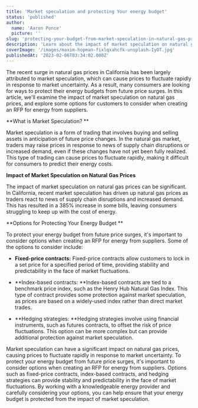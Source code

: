 ```yaml
---
title: 'Market speculation and protecting Your energy budget'
status: 'published'
author:
  name: 'Aaron Ponce'
  picture: ''
slug: 'protecting-your-budget-from-market-speculation-in-natural-gas-prices'
description: 'Learn about the impact of market speculation on natural gas prices and explore options for protecting your energy budget. '
coverImage: '/images/maxim-hopman-fixlqxahcfk-unsplash-IyOT.jpg'
publishedAt: '2023-02-06T03:34:02.000Z'
---
```


The recent surge in natural gas prices in California has been largely attributed to market speculation, which can cause prices to fluctuate rapidly in response to market uncertainty. As a result, many consumers are looking for ways to protect their energy budgets from future price surges. In this article, we'll examine the impact of market speculation on natural gas prices, and explore some options for customers to consider when creating an RFP for energy from suppliers.

\*\*What is Market Speculation? \*\*<br>

Market speculation is a form of trading that involves buying and selling assets in anticipation of future price changes. In the natural gas market, traders may raise prices in response to news of supply chain disruptions or increased demand, even if these changes have not yet been fully realized. This type of trading can cause prices to fluctuate rapidly, making it difficult for consumers to predict their energy costs.

**Impact of Market Speculation on Natural Gas Prices** <br>

The impact of market speculation on natural gas prices can be significant. In California, recent market speculation has driven up natural gas prices as traders react to news of supply chain disruptions and increased demand. This has resulted in a 385% increase in some bills, leaving consumers struggling to keep up with the cost of energy.

\*\*Options for Protecting Your Energy Budget \*\*<br>

To protect your energy budget from future price surges, it's important to consider options when creating an RFP for energy from suppliers. Some of the options to consider include:

- **Fixed-price contracts:** Fixed-price contracts allow customers to lock in a set price for a specified period of time, providing stability and predictability in the face of market fluctuations.

- \*\*Index-based contracts: \*\*Index-based contracts are tied to a benchmark price index, such as the Henry Hub Natural Gas Index. This type of contract provides some protection against market speculation, as prices are based on a widely-used index rather than direct market trades.

- \*\*Hedging strategies: \*\*Hedging strategies involve using financial instruments, such as futures contracts, to offset the risk of price fluctuations. This option can be more complex but can provide additional protection against market speculation.

Market speculation can have a significant impact on natural gas prices, causing prices to fluctuate rapidly in response to market uncertainty. To protect your energy budget from future price surges, it's important to consider options when creating an RFP for energy from suppliers. Options such as fixed-price contracts, index-based contracts, and hedging strategies can provide stability and predictability in the face of market fluctuations. By working with a knowledgeable energy provider and carefully considering your options, you can help ensure that your energy budget is protected from the impact of market speculation.

